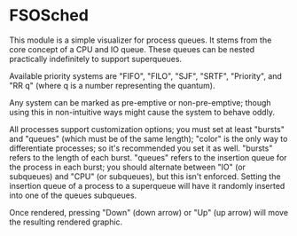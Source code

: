# FSOSched

This module is a simple visualizer for process queues. It stems from the core concept of a CPU and IO queue. 
These queues can be nested practically indefinitely to support superqueues.

Available priority systems are "FIFO", "FILO", "SJF", "SRTF", "Priority", and "RR q" (where q is a number representing the quantum).

Any system can be marked as pre-emptive or non-pre-emptive; though using this in non-intuitive ways might cause the system to behave oddly.

All processes support customization options; you must set at least "bursts" and "queues" (which must be of the same length); 
"color" is the only way to differentiate processes; so it's recommended you set it as well. 
"bursts" refers to the length of each burst.
"queues" refers to the insertion queue for the process in each burst; you should alternate between "IO" (or subqueues) and "CPU" (or subqueues), but this isn't enforced.
Setting the insertion queue of a process to a superqueue will have it randomly inserted into one of the queues subqueues.

Once rendered, pressing "Down" (down arrow) or "Up" (up arrow) will move the resulting rendered graphic.
